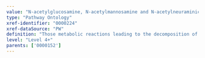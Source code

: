 ```yaml
---
value: "N-acetylglucosamine, N-acetylmannosamine and N-acetylneuraminic acid dissimilation pathway"
type: "Pathway Ontology"
xref-identifier: "0000224"
xref-dataSource: "PW"
definition: "Those metabolic reactions leading to the decomposition of N-acetylglucosamine - an acetylated amino sugar that is an important moiety of glycoproteins, N-acetylmannosamine - the acetylated derivative of mannosamine, and N-acetylneuraminic acid - the most common form of sialic acid in mammals."
level: "Level 4+"
parents: ['0000152']
---
```

